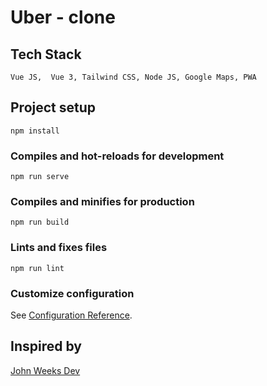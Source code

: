 # Uber - clone

## Tech Stack
```
Vue JS,  Vue 3, Tailwind CSS, Node JS, Google Maps, PWA
```

## Project setup
```
npm install
```

### Compiles and hot-reloads for development
```
npm run serve
```

### Compiles and minifies for production
```
npm run build
```

### Lints and fixes files
```
npm run lint
```

### Customize configuration
See [Configuration Reference](https://cli.vuejs.org/config/).


## Inspired by 
[John Weeks Dev](https://www.youtube.com/watch?v=zXpr8zaK2eA&list=WL&index=67)
